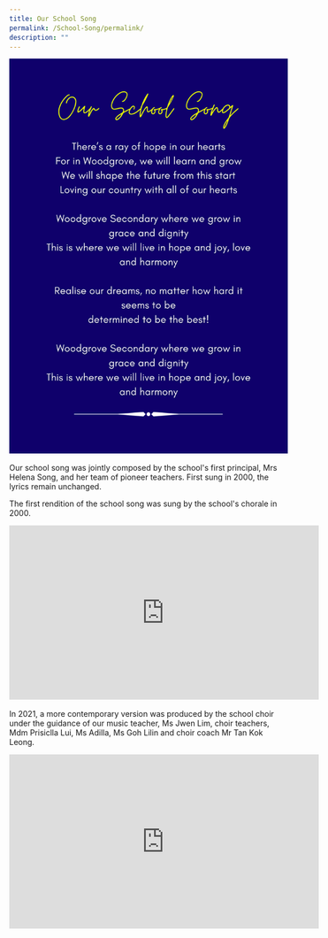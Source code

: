 ```yaml
---
title: Our School Song
permalink: /School-Song/permalink/
description: ""
---
```


![](/images/The%20Woodgrove%20Spirit/The%20School%20Song.png)

Our school song was jointly composed by the school's first principal, Mrs Helena Song, and her team of pioneer teachers. First sung in 2000, the lyrics remain unchanged. 

The first rendition of the school song was sung by the school's chorale in 2000. 

<iframe width="560" height="315" src="https://www.youtube.com/embed/OIhoWAHYdso" title="YouTube video player" frameborder="0" allow="accelerometer; autoplay; clipboard-write; encrypted-media; gyroscope; picture-in-picture" allowfullscreen></iframe>

In 2021, a more contemporary version was produced by the school choir under the guidance of our music teacher, Ms Jwen Lim, choir teachers, Mdm Prisiclla Lui, Ms Adilla, Ms Goh Lilin and choir coach Mr Tan Kok Leong.

<iframe width="560" height="315" src="https://www.youtube.com/embed/tUCrhWwuaLI" title="YouTube video player" frameborder="0" allow="accelerometer; autoplay; clipboard-write; encrypted-media; gyroscope; picture-in-picture; web-share" allowfullscreen></iframe>

